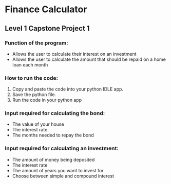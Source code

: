# Finance Calculator
## Level 1 Capstone Project 1

### **Function of the program:**
- Allows the user to calculate their interest on an investment 
-  Allows the user to calculate the amount that should be repaid on a home loan each month

### **How to run the code:**
1. Copy and paste the code into your python IDLE app.
2. Save the python file.
3. Run the code in your python app

### **Input required for calculating the bond:**
- The value of your house
- The interest rate
- The months needed to repay the bond

### **Input required for calculating an investment:**
- The amount of money being deposited
- The interest rate
- The amount of years you want to invest for
- Choose between simple and compound interest
